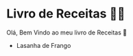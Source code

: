 # Livro de Receitas :man_cook:

Olá, Bem Vindo ao meu livro de Receitas :clap:

- Lasanha de Frango
